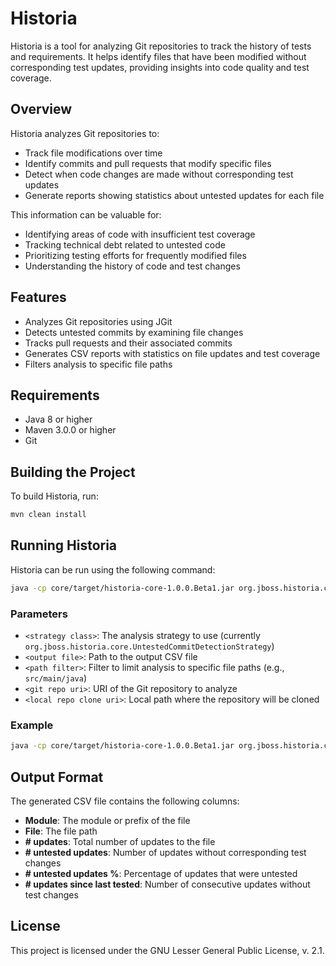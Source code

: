 # Historia

Historia is a tool for analyzing Git repositories to track the history of tests and requirements. It helps identify files that have been modified without corresponding test updates, providing insights into code quality and test coverage.

## Overview

Historia analyzes Git repositories to:

- Track file modifications over time
- Identify commits and pull requests that modify specific files
- Detect when code changes are made without corresponding test updates
- Generate reports showing statistics about untested updates for each file

This information can be valuable for:

- Identifying areas of code with insufficient test coverage
- Tracking technical debt related to untested code
- Prioritizing testing efforts for frequently modified files
- Understanding the history of code and test changes

## Features

- Analyzes Git repositories using JGit
- Detects untested commits by examining file changes
- Tracks pull requests and their associated commits
- Generates CSV reports with statistics on file updates and test coverage
- Filters analysis to specific file paths

## Requirements

- Java 8 or higher
- Maven 3.0.0 or higher
- Git

## Building the Project

To build Historia, run:

```bash
mvn clean install
```

## Running Historia

Historia can be run using the following command:

```bash
java -cp core/target/historia-core-1.0.0.Beta1.jar org.jboss.historia.core.Runner <strategy class> <output file> <path filter> <git repo uri> <local repo clone uri>
```

### Parameters

- `<strategy class>`: The analysis strategy to use (currently `org.jboss.historia.core.UntestedCommitDetectionStrategy`)
- `<output file>`: Path to the output CSV file
- `<path filter>`: Filter to limit analysis to specific file paths (e.g., `src/main/java`)
- `<git repo uri>`: URI of the Git repository to analyze
- `<local repo clone uri>`: Local path where the repository will be cloned

### Example

```bash
java -cp core/target/historia-core-1.0.0.Beta1.jar org.jboss.historia.core.Runner org.jboss.historia.core.UntestedCommitDetectionStrategy ./output.csv src/main/java https://github.com/jbossws/jbossws-spi.git target/jgit/jbossws-spi
```

## Output Format

The generated CSV file contains the following columns:

- **Module**: The module or prefix of the file
- **File**: The file path
- **# updates**: Total number of updates to the file
- **# untested updates**: Number of updates without corresponding test changes
- **# untested updates %**: Percentage of updates that were untested
- **# updates since last tested**: Number of consecutive updates without test changes

## License

This project is licensed under the GNU Lesser General Public License, v. 2.1.
